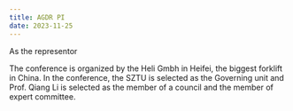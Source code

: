 ```yaml
---
title: AGDR PI 
date: 2023-11-25
---
```


As the representor 

<!--more-->

The conference is organized by the Heli Gmbh in Heifei, the biggest forklift in China. In the conference, the SZTU is selected as the Governing unit and Prof. Qiang Li is selected as the member of a council and the member of expert committee.
